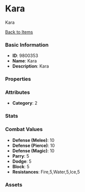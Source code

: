 # Kara

Kara

[Back to Items](../items.md)

### Basic Information

- **ID**: 9800353
- **Name**: Kara
- **Description**: Kara

### Properties


### Attributes

- **Category**: 2

### Stats


### Combat Values

- **Defense (Melee)**: 10
- **Defense (Pierce)**: 10
- **Defense (Magic)**: 10
- **Parry**: 5
- **Dodge**: 5
- **Block**: 5
- **Resistances**: Fire,5,Water,5,Ice,5

### Assets


